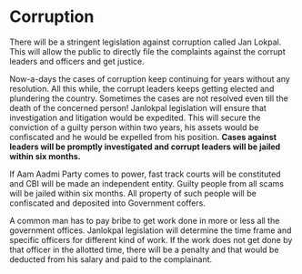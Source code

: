 # Corruption

<p class="lead">There will be a stringent legislation against corruption called Jan Lokpal. This will allow the public to directly file the complaints against the corrupt leaders and officers and get justice.</p>

Now-a-days the cases of corruption keep continuing for years without any resolution. All this while, the corrupt leaders keeps getting elected and plundering the country. Sometimes the cases are not resolved even till the death of the concerned person! Janlokpal legislation will ensure that investigation and litigation would be expedited. This will secure the conviction of a guilty person within two years, his assets would be confiscated and he would be expelled from his position. **Cases against leaders will be promptly investigated and corrupt leaders will be jailed within six months.**

If Aam Aadmi Party comes to power, fast track courts will be constituted and CBI will be made an independent entity. Guilty people from all scams will be jailed within six months. All property of such people will be confiscated and deposited into Government coffers.

A common man has to pay bribe to get work done in more or less all the government offices. Janlokpal legislation will determine the time frame and specific officers for different kind of work. If the work does not get done by that officer in the allotted time, there will be a penalty and that would be deducted from his salary and paid to the complainant.
